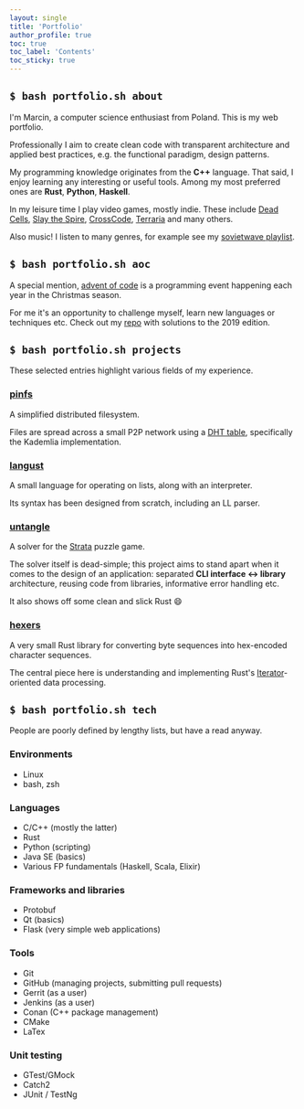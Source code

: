 ```yaml
---
layout: single
title: 'Portfolio'
author_profile: true
toc: true
toc_label: 'Contents'
toc_sticky: true
---
```

## `$ bash portfolio.sh about`

I'm Marcin, a computer science enthusiast from Poland. This is my web portfolio.

<i class="fas fa-user-astronaut"></i>
Professionally I aim to create clean code with transparent architecture and applied best practices,
e.g. the functional paradigm, design patterns.

<i class="fas fa-code"></i>
My programming knowledge originates from the **C++** language. That said, I enjoy learning any interesting or useful tools.
Among my most preferred ones are **Rust**, **Python**, **Haskell**.

<i class="fas fa-gamepad"></i>
In my leisure time I play video games, mostly indie.
These include [Dead Cells](https://dead-cells.com/), [Slay the Spire](https://www.megacrit.com/),
[CrossCode](http://www.cross-code.com/en/home), [Terraria](http://terraria.org/) and many others.

<i class="fas fa-music"></i>
Also music! I listen to many genres, for example see my
[<i class="fab fa-spotify"></i> sovietwave playlist](https://open.spotify.com/playlist/4VeiwlzZcdkjeimX6fd5CS?si=eKGrlopwRfyJOY8xyOHdnw).

## `$ bash portfolio.sh aoc`

A special mention, [advent of code](https://adventofcode.com/) is a programming event happening each year in the Christmas season.

For me it's an opportunity to challenge myself, learn new languages or techniques etc.
Check out my [<i class="fab fa-github"></i> repo](https://github.com/tranzystorek-io/aoc2019) with solutions to the 2019 edition.

## `$ bash portfolio.sh projects`

These selected entries highlight various fields of my experience.

### <i class="icon-cplusplus"></i> [pinfs](https://gitlab.com/Tranzystorek/pinfs)

A simplified distributed filesystem.

Files are spread across a small P2P network using a [DHT table](https://en.wikipedia.org/wiki/Distributed_hash_table),
specifically the Kademlia implementation.

### <i class="icon-cplusplus"></i> [langust](https://gitlab.com/Tranzystorek/langust)

A small language for operating on lists, along with an interpreter.

Its syntax has been designed from scratch, including an LL parser.

### <i class="icon-rust"></i> [untangle](https://github.com/tranzystorek-io/untangle)

A solver for the [Strata](https://store.steampowered.com/app/286380/Strata/) puzzle game.

The solver itself is dead-simple; this project aims to stand apart when it comes to
the design of an application: separated **CLI interface <-> library** architecture,
reusing code from libraries, informative error handling etc.

It also shows off some clean and slick Rust :smile:

### <i class="icon-rust"></i> [hexers](https://github.com/tranzystorek-io/hexers)

A very small Rust library for converting byte sequences into hex-encoded character sequences.

The central piece here is understanding and implementing Rust's
[Iterator](https://doc.rust-lang.org/std/iter/trait.Iterator.html)-oriented data processing.

## `$ bash portfolio.sh tech`

People are poorly defined by lengthy lists, but have a read anyway.

### Environments

* <i class="fab fa-linux"></i> Linux
* <i class="icon-shell"></i> bash, zsh

### Languages

* <i class="icon-cplusplus"></i> C/C++ (mostly the latter)
* <i class="icon-rust"></i> Rust
* <i class="icon-python"></i> Python (scripting)
* <i class="icon-java-bold"></i> Java SE (basics)
* <i class="icon-haskell"></i> Various FP fundamentals (Haskell, Scala, Elixir)

### Frameworks and libraries

* Protobuf
* Qt (basics)
* Flask (very simple web applications)

### Tools

* <i class="icon-git"></i> Git
* <i class="fab fa-github"></i> GitHub (managing projects, submitting pull requests)
* Gerrit (as a user)
* <i class="fab fa-jenkins"></i> Jenkins (as a user)
* Conan (C++ package management)
* CMake
* LaTex

### Unit testing

* GTest/GMock
* Catch2
* JUnit / TestNg
